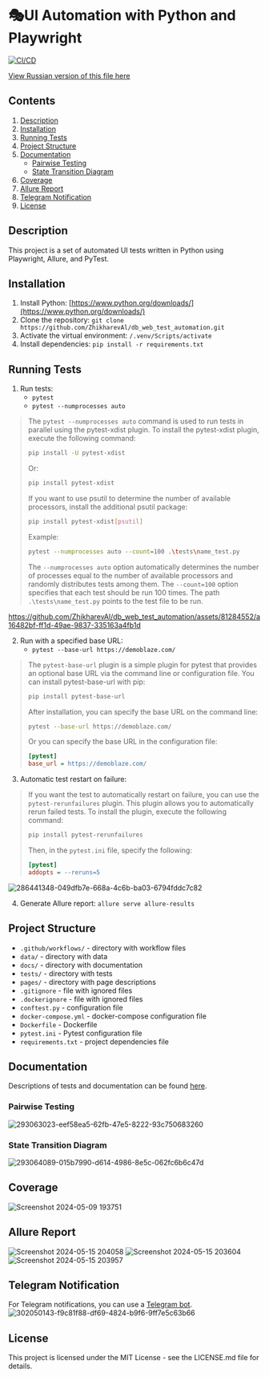 # 🎭UI Automation with Python and Playwright

[![CI/CD](https://github.com/ZhikharevAl/db_web_test_automation/actions/workflows/run_tests.yml/badge.svg)](https://github.com/ZhikharevAl/db_web_test_automation/actions/workflows/run_tests.yml)

[View Russian version of this file here](README.ru.md)

## Contents

1. [Description](#description)
2. [Installation](#installation)
3. [Running Tests](#running-tests)
4. [Project Structure](#project-structure)
5. [Documentation](#documentation)
   - [Pairwise Testing](#pairwise-testing)
   - [State Transition Diagram](#state-transition-diagram)
6. [Coverage](#coverage)
7. [Allure Report](#allure-report)
8. [Telegram Notification](#telegram-notification)
9. [License](#license)

## Description

This project is a set of automated UI tests written in Python using Playwright, Allure, and PyTest.

## Installation

1. Install Python: [https://www.python.org/downloads/](https://www.python.org/downloads/)
2. Clone the repository: `git clone https://github.com/ZhikharevAl/db_web_test_automation.git`
3. Activate the virtual environment: `/.venv/Scripts/activate`
4. Install dependencies: `pip install -r requirements.txt`

## Running Tests

1. Run tests:
   - `pytest`
   - `pytest --numprocesses auto`

> The `pytest --numprocesses auto` command is used to run tests in parallel using the pytest-xdist plugin. To install the pytest-xdist plugin, execute the following command:
>
> ```sh
> pip install -U pytest-xdist
> ```
>
> Or:
>
> ```sh
> pip install pytest-xdist
> ```
>
> If you want to use psutil to determine the number of available processors, install the additional psutil package:
>
> ```sh
> pip install pytest-xdist[psutil]
> ```
>
> Example:
>
> ```sh
> pytest --numprocesses auto --count=100 .\tests\name_test.py
> ```
>
> The `--numprocesses auto` option automatically determines the number of processes equal to the number of available processors and randomly distributes tests among them. The `--count=100` option specifies that each test should be run 100 times. The path `.\tests\name_test.py` points to the test file to be run.

<https://github.com/ZhikharevAl/db_web_test_automation/assets/81284552/a16482bf-ff1d-49ae-9837-335163a4fb1d>

2. Run with a specified base URL:
   - `pytest --base-url https://demoblaze.com/`

> The `pytest-base-url` plugin is a simple plugin for pytest that provides an optional base URL via the command line or configuration file. You can install pytest-base-url with pip:
>
> ```sh
> pip install pytest-base-url
> ```
>
> After installation, you can specify the base URL on the command line:
>
> ```sh
> pytest --base-url https://demoblaze.com/
> ```
>
> Or you can specify the base URL in the configuration file:
>
> ```ini
> [pytest]
> base_url = https://demoblaze.com/
> ```

3. Automatic test restart on failure:

> If you want the test to automatically restart on failure, you can use the `pytest-rerunfailures` plugin. This plugin allows you to automatically rerun failed tests. To install the plugin, execute the following command:
>
> ```sh
> pip install pytest-rerunfailures
> ```
>
> Then, in the `pytest.ini` file, specify the following:
>
> ```ini
> [pytest]
> addopts = --reruns=5
> ```
>
![286441348-049dfb7e-668a-4c6b-ba03-6794fddc7c82](https://github.com/ZhikharevAl/db_web_test_automation/assets/81284552/5fdb13f9-c727-400e-870b-3a62a5a15bba)

4. Generate Allure report: `allure serve allure-results`

## Project Structure

- `.github/workflows/` - directory with workflow files
- `data/` - directory with data
- `docs/` - directory with documentation
- `tests/` - directory with tests
- `pages/` - directory with page descriptions
- `.gitignore` - file with ignored files
- `.dockerignore` - file with ignored files
- `conftest.py` - configuration file
- `docker-compose.yml` - docker-compose configuration file
- `Dockerfile` - Dockerfile
- `pytest.ini` - Pytest configuration file
- `requirements.txt` - project dependencies file

## Documentation

Descriptions of tests and documentation can be found [here](https://zhikhareval.github.io/db_web_test_automation/).

### Pairwise Testing

![293063023-eef58ea5-62fb-47e5-8222-93c750683260](https://github.com/ZhikharevAl/db_web_test_automation/assets/81284552/611cf28a-af6a-4b65-8f58-fde14cfededa)

### State Transition Diagram

![293064089-015b7990-d614-4986-8e5c-062fc6b6c47d](https://github.com/ZhikharevAl/db_web_test_automation/assets/81284552/48a8297f-27f2-4ca5-a2c1-62115a4b99ec)

## Coverage

![Screenshot 2024-05-09 193751](https://github.com/ZhikharevAl/db_web_test_automation/assets/81284552/a527289e-4150-4be6-bf66-8b2d43f810f5)

## Allure Report

![Screenshot 2024-05-15 204058](https://github.com/ZhikharevAl/db_web_test_automation/assets/81284552/fa89f589-2575-4aa5-998d-234710a77c82)
![Screenshot 2024-05-15 203604](https://github.com/ZhikharevAl/db_web_test_automation/assets/81284552/56e7e260-06d2-492d-9469-5eb16a0076f9)
![Screenshot 2024-05-15 203957](https://github.com/ZhikharevAl/db_web_test_automation/assets/81284552/e98d5d07-091c-43c8-b7df-21354be67b55)

## Telegram Notification

For Telegram notifications, you can use a [Telegram bot](https://t.me/information_message_bot).
![302050143-f9c81f88-df69-4824-b9f6-9ff7e5c63b66](https://github.com/ZhikharevAl/db_web_test_automation/assets/81284552/53f22342-e7e4-4ec8-9cac-b901c09c383a)

## License

This project is licensed under the MIT License - see the LICENSE.md file for details.
